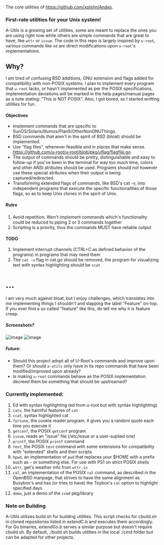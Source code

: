 The core utilities of https://github.com/xplshn/Andes.

### First-rate utilities for your Unix system!
A-Utils is a growing set of utilities, some are meant to replace the ones you are using right now while others are simple commands that are great to have, like `wttr` or `issue`.
The code in this repo is largely inspired by `u-root`, various commands like `ed` are direct modifications upon `u-root`'s implementations.

## Why?
I am tired of confusing BSD additions, GNU extension and flags added for compatibility with non-POSIX systems. I plan to implement every program that `u-root` lacks, or hasn't implemented as per the POSIX specifications, implementation deviations will be marked in the help pages/manual pages as a note stating: "This is NOT POSIX".
Also, I got bored, so I started writting utilities for fun.

#### Objectives
- Implement commands that are specific to SunOS/Solaris/Illumos/Plan9/OtherNonGNUThings.
- BSD commands that aren't in the spirit of BSD (bloat) should be implemented.
- Use "flag files", whenever feasible and in places that make sense. https://github.com/u-root/u-root/blob/pkg/uflag/flagfile.go
- The output of commands should be pretty, distinguishable and easy to follow-up if you've been in the terminal for way too much time, colors and other ANSI atributes should be used. Programs should not however use these special atributes when their output is being captured/redirected.
- Transforming extended flags of commands, like BSD's cat -v, into independent programs that execute the specific functionalities of those flags, so as to keep Unix clones in the spirit of Unix.

##### Rules
1. Avoid repetition. Won't implement commands which's functionality could be reduced to piping 2 or 3 commands together
2. Scripting is a priority, thus the commands MUST have reliable output

#### TODO
1. Implement interrupt channels (CTRL+C as defined behavior of the programs) in programs that may need them
2. The `cat -x` flag in cat.go should be removed, the program for visualizing text with syntax highlighting should be `ccat`

# ...
I am very much against bloat, but I enjoy challenges, which translates into me implementing things I shouldn't and slapping the label "Feature" on-top. If you ever find a so called "feature" like this, do tell me why it is feature creep.

##### Screenshots?
![image](https://github.com/user-attachments/assets/49469f2b-0ffc-4f81-961a-c08d5b470af1)
![image](https://github.com/user-attachments/assets/560dc83b-5354-4bf2-bf53-b110ab882237)

##### Future:
 - Should this project adopt all of U-Root's commands and improve upon them? Or should `a-utils`
 only have in its repo commands that have been modified/improved upon already?
 - Is making `u-root` commands behave as the POSIX implementation decreed them be something that should be upstreamed?

### Currently implemented:
1. Ed with syntax highlighting (ed from u-root but with syntax highlighting)
2. `catv`, the harmful features of `cat`
3. `ccat`, syntax highlighted cat
4. `fortune`, the cookie reader program, it gives you a random quote each time you execute it
5. `getconf`, the POSIX `getconf` program
6. `issue`, reads an "issue" file (/etc/issue or a user-suplied one)
7. `printf`, the POSIX `printf` command
8. `test`, the POSIX `test` command with some extensions for compatibility with "extended" shells and their scripts
9. `hpwd`, an implementation of `pwd` that replaces your $HOME with a prefix such as `~` or something else. For use with PS1 on strict POSIX shells
10. `wttr`, get's weather info from `wttr.in`
11. `cal`, an implementation of the POSIX `cal` command, as described in the OpenBSD manpage, that strives to have the same alignment as Busybox's and has (or tries to have) the Toybox's `cal` option to highlight specified days
12. `demo`, just a demo of the `ccmd` pkg/library

### Note on Building
A-Utils utilizes build.sh for building utilities. This script checks for cbuild.sh in cloned repositories listed in extendC.b and executes them accordingly. For Go binaries, extendGo.b serves a similar purpose but doesn't require cbuild.sh. By default, ./build.sh builds utilities in the local ./cmd folder but can be adapted for other projects.
